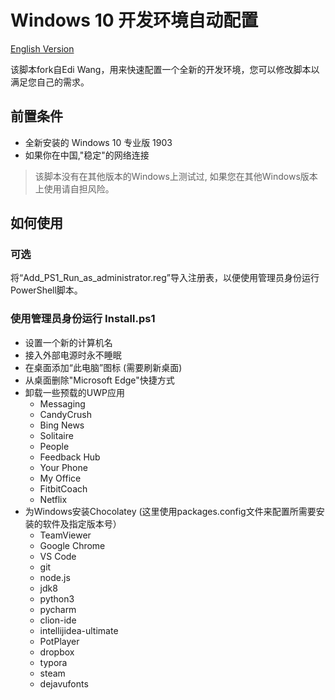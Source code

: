 # Windows 10 开发环境自动配置
[English Version](https://github.com/FaintGhost/EnvSetup/blob/master/README_EN.md)

该脚本fork自Edi Wang，用来快速配置一个全新的开发环境，您可以修改脚本以满足您自己的需求。

## 前置条件

- 全新安装的 Windows 10 专业版 1903
- 如果你在中国,"稳定"的网络连接

> 该脚本没有在其他版本的Windows上测试过, 如果您在其他Windows版本上使用请自担风险。

## 如何使用

### 可选

将“Add_PS1_Run_as_administrator.reg”导入注册表，以便使用管理员身份运行PowerShell脚本。

### 使用管理员身份运行 Install.ps1

- 设置一个新的计算机名
- 接入外部电源时永不睡眠
- 在桌面添加“此电脑”图标 (需要刷新桌面)
- 从桌面删除"Microsoft Edge"快捷方式
- 卸载一些预载的UWP应用
    - Messaging
    - CandyCrush
    - Bing News
    - Solitaire
    - People
    - Feedback Hub
    - Your Phone
    - My Office
    - FitbitCoach
    - Netflix
- 为Windows安装Chocolatey (这里使用packages.config文件来配置所需要安装的软件及指定版本号）
    - TeamViewer
    - Google Chrome
    - VS Code
    - git
    - node.js
    - jdk8
    - python3
    - pycharm
    - clion-ide
    - intellijidea-ultimate
    - PotPlayer
    - dropbox
    - typora
    - steam    
    - dejavufonts